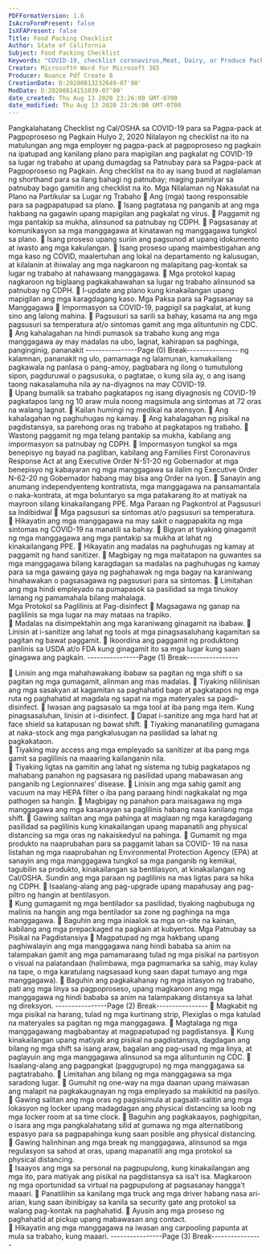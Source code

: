 ```yaml
---
PDFFormatVersion: 1.6
IsAcroFormPresent: false
IsXFAPresent: false
Title: Food Packing Checklist
Author: State of California
Subject: Food Packing Checklist
Keywords: "COVID-19, checklist coronavirus,Meat, Dairy, or Produce Packing or Processing"
Creator: Microsoft® Word for Microsoft 365
Producer: Nuance Pdf Create 8
CreationDate: D:20200813232649-07'00'
ModDate: D:20200814151039-07'00'
date_created: Thu Aug 13 2020 23:26:00 GMT-0700
date_modified: Thu Aug 13 2020 23:26:00 GMT-0700
---
```

Pangkalahatang Checklist ng Cal/OSHA sa COVID-19 
para sa Pagpa-pack at Pagpoproseso ng Pagkain 
Hulyo 2, 2020 
Nilalayon ng checklist na ito na matulungan ang mga employer ng pagpa-pack at 
pagpoproseso ng pagkain na ipatupad ang kanilang plano para mapigilan ang pagkalat ng 
COVID-19 sa lugar ng trabaho at upang dumagdag sa Patnubay para sa Pagpa-pack at 
Pagpoproseso ng Pagkain. Ang checklist na ito ay isang buod at naglalaman ng shorthand para 
sa ilang bahagi ng patnubay; maging pamilyar sa patnubay bago gamitin ang checklist na ito. 
Mga Nilalaman ng Nakasulat na Plano na 
Partikular sa Lugar ng Trabaho 
 Ang (mga) taong responsable para sa pagpapatupad sa plano. 
 Isang pagtatasa ng panganib at ang mga hakbang na gagawin upang 
mapigilan ang pagkalat ng virus. 
 Paggamit ng mga pantakip sa mukha, alinsunod sa patnubay ng CDPH. 
 Pagsasanay at komunikasyon sa mga manggagawa at kinatawan ng 
manggagawa tungkol sa plano. 
 Isang proseso upang suriin ang pagsunod at upang idokumento at iwasto ang 
mga kakulangan. 
 Isang proseso upang maimbestigahan ang mga kaso ng COVID, maalertuhan 
ang lokal na departamento ng kalusugan, at kilalanin at ihiwalay ang mga 
nagkaroon ng malapitang pag-kontak sa lugar ng trabaho at nahawaang 
manggagawa. 
 Mga protokol kapag nagkaroon ng biglaang pagkakahawahan sa lugar ng 
trabaho alinsunod sa patnubay ng CDPH. 
 I-update ang plano kung kinakailangan upang mapigilan ang mga
karagdagang kaso. 
Mga Paksa para sa Pagsasanay sa 
Manggagawa 
 Impormasyon sa COVID-19, pagpigil sa pagkalat, at kung sino ang lalong 
mahina. 
 Pagsusuri sa sarili sa bahay, kasama na ang mga pagsusuri sa temperatura at/o 
sintomas gamit ang mga alituntunin ng CDC. 
 Ang kahalagahan na hindi pumasok sa trabaho kung ang mga manggagawa 
ay may madalas na ubo, lagnat, kahirapan sa paghinga, panginginig, pananakit 
----------------Page (0) Break----------------
ng kalamnan, pananakit ng ulo, pamamaga ng lalamunan, kamakailang 
pagkawala ng panlasa o pang-amoy, pagbabara ng ilong o tumutulong sipon, 
pagduruwal o pagsusuka, o pagtatae, o kung sila ay, o ang isang taong 
nakasalamuha nila ay na-diyagnos na may COVID-19.  
 Upang bumalik sa trabaho pagkatapos ng isang diyagnosis ng COVID-19 
pagkatapos lang ng 10 araw mula noong magsimula ang sintomas at 72 oras na 
walang lagnat. 
 Kailan humingi ng medikal na atensyon. 
 Ang kahalagahan ng paghuhugas ng kamay. 
 Ang kahalagahan ng pisikal na pagdistansya, sa parehong oras ng trabaho at 
pagkatapos ng trabaho. 
 Wastong paggamit ng mga telang pantakip sa mukha, kabilang ang 
impormasyon sa patnubay ng CDPH. 
 Impormasyon tungkol sa mga benepisyo ng bayad na pagliban, kabilang ang 
Families First Coronavirus Response Act at ang Executive Order N-51-20 ng 
Gobernador at mga benepisyo ng kabayaran ng mga manggagawa sa ilalim ng 
Executive Order N-62-20 ng Gobernador habang may bisa ang Order na iyon. 
 Sanayin ang anumang independyenteng kontratista, mga manggagawa na 
pansamantala o naka-kontrata, at mga boluntaryo sa mga patakarang ito at 
matiyak na mayroon silang kinakailangang PPE. 
Mga Paraan ng Pagkontrol at Pagsusuri sa 
Indibidwal 
 Mga pagsusuri sa sintomas at/o pagsusuri sa temperatura. 
 Hikayatin ang mga manggagawa na may sakit o nagpapakita ng mga sintomas 
ng COVID-19 na manatili sa bahay. 
 Bigyan at tiyaking ginagamit ng mga manggagawa ang mga pantakip sa 
mukha at lahat ng kinakailangang PPE. 
 Hikayatin ang madalas na paghuhugas ng kamay at paggamit ng hand sanitizer. 
 Magbigay ng mga maitatapon na guwantes sa mga manggagawa bilang 
karagdagan sa madalas na paghuhugas ng kamay para sa mga gawaing gaya 
ng paghahawak ng mga bagay na karaniwang hinahawakan o pagsasagawa 
ng pagsusuri para sa sintomas. 
 Limitahan ang mga hindi empleyado na pumapasok sa pasilidad sa mga tinukoy 
lamang ng pamamahala bilang mahalaga.  
Mga Protokol sa Paglilinis at Pag-disinfect 
 Magsagawa ng ganap na paglilinis sa mga lugar na may mataas na trapiko.  
 Madalas na disimpektahin ang mga karaniwang ginagamit na ibabaw. 
 Linisin at i-sanitize ang lahat ng tools at mga pinagsasaluhang kagamitan sa 
pagitan ng bawat paggamit. 
 Ikoordina ang paggamit ng produktong panlinis sa USDA at/o FDA kung 
ginagamit ito sa mga lugar kung saan ginagawa ang pagkain. 
----------------Page (1) Break----------------
 
 Linisin ang mga mahahawakang ibabaw sa pagitan ng mga shift o sa pagitan 
ng mga gumagamit, alinman ang mas madalas. 
 Tiyaking nililinisan ang mga sasakyan at kagamitan sa paghahatid bago at 
pagkatapos ng mga ruta ng paghahatid at magdala ng sapat na mga 
materyales sa pagdi-disinfect. 
 Iwasan ang pagsasalo sa mga tool at iba pang mga item. Kung pinagsasaluhan, 
linisin at i-disinfect. 
 Dapat i-sanitize ang mga hard hat at face shield sa katapusan ng bawat shift. 
 Tiyaking mananatiling gumagana at naka-stock ang mga pangkalusugan na 
pasilidad sa lahat ng pagkakataon.  
 Tiyaking may access ang mga empleyado sa sanitizer at iba pang mga gamit sa 
paglilinis na maaaring kailanganin nila.  
 Tiyaking ligtas na gamitin ang lahat ng sistema ng tubig pagkatapos ng 
mahabang panahon ng pagsasara ng pasilidad upang mabawasan ang 
panganib ng Legionnaires’ disease. 
 Linisin ang mga sahig gamit ang vacuum na may HEPA filter o iba pang paraang 
hindi nagkakalat ng mga pathogen sa hangin. 
 Magbigay ng panahon para maisagawa ng mga manggagawa ang mga 
kasanayan sa paglilinis habang nasa kanilang mga shift. 
 Gawing salitan ang mga pahinga at maglaan ng mga karagdagang pasilidad 
sa paglilinis kung kinakailangan upang mapanatili ang physical distancing sa 
mga oras ng nakaiskedyul na pahinga. 
 Gumamit ng mga produkto na naaprubahan para sa paggamit laban sa COVID-
19 na nasa listahan ng mga naaprubahan ng Environmental Protection Agency 
(EPA) at sanayin ang mga manggagawa tungkol sa mga panganib ng kemikal, 
tagubilin sa produkto, kinakailangan sa bentilasyon, at kinakailangan ng 
Cal/OSHA. Sundin ang mga paraan ng paglilinis na mas ligtas para sa hika ng 
CDPH. 
 Isaalang-alang ang pag-upgrade upang mapahusay ang pag-piltro ng hangin 
at bentilasyon.  
 Kung gumagamit ng mga bentilador sa pasilidad, tiyaking nagbubuga ng malinis 
na hangin ang mga bentilador sa zone ng paghinga na mga manggagawa. 
 Baguhin ang mga iniaalok sa mga on-site na kainan, kabilang ang mga 
prepackaged na pagkain at kubyertos. 
Mga Patnubay sa Pisikal na Pagdistansiya 
 Magpatupad ng mga hakbang upang paghiwalayin ang mga manggagawa 
nang hindi bababa sa anim na talampakan gamit ang mga pamamaraang 
tulad ng mga pisikal na partisyon o visual na palatandaan (halimbawa, mga 
pagmamarka sa sahig, may kulay na tape, o mga karatulang nagsasaad kung 
saan dapat tumayo ang mga manggagawa). 
 Baguhin ang pagkakahanay ng mga istasyon ng trabaho, pati ang mga linya sa 
pagpoproseso, upang magkaroon ang mga manggagawa ng hindi bababa sa 
anim na talampakang distansya sa lahat ng direksyon. 
----------------Page (2) Break----------------
 Magkabit ng mga pisikal na harang, tulad ng mga kurtinang strip, Plexiglas o mga 
katulad na materyales sa pagitan ng mga manggagawa. 
 Magtalaga ng mga manggagawang magbabantay at magpapatupad ng 
pagdistansya. 
 Kung kinakailangan upang matiyak ang pisikal na pagdistansya, dagdagan ang 
bilang ng mga shift sa isang araw, bagalan ang pag-usad ng mga linya, at 
paglayuin ang mga manggagawa alinsunod sa mga alituntunin ng CDC. 
 Isaalang-alang ang pagpangkat (paggugrupo) ng mga manggagawa sa 
pagtatrabaho. 
 Limitahan ang bilang ng mga manggagawa sa mga saradong lugar. 
 Gumuhit ng one-way na mga daanan upang maiwasan ang malapit na 
pagkakaugnayan ng mga empleyado sa makikitid na pasilyo. 
 Gawing salitan ang mga oras ng pagsisimula at pagsalit-salitin ang mga lokasyon 
ng locker upang madagdagan ang physical distancing sa loob ng mga locker 
room at sa time clock. 
 Baguhin ang pagkakaayos, paghigpitan, o isara ang mga pangkalahatang silid 
at gumawa ng mga alternatibong espasyo para sa pagpapahinga kung saan 
posible ang physical distancing. 
 Gawing halinhinan ang mga break ng manggagawa, alinsunod sa mga 
regulasyon sa sahod at oras, upang mapanatili ang mga protokol sa physical 
distancing.  
 Isaayos ang mga sa personal na pagpupulong, kung kinakailangan ang mga ito, 
para matiyak ang pisikal na pagdistansya sa isa’t isa. Magkaroon ng mga 
oportunidad sa virtual na pagpupulong at pagsasanay hangga’t maaari. 
 Panatilihin sa kanilang mga truck ang mga driver habang nasa ari-arian, kung 
saan ibinibigay sa kanila sa security gate ang protokol sa walang pag-kontak na 
paghahatid. 
 Ayusin ang mga proseso ng paghahatid at pickup upang mabawasan ang 
contact.  
 Hikayatin ang mga manggagawa na iwasan ang carpooling papunta at mula sa 
trabaho, kung maaari. 
----------------Page (3) Break----------------
